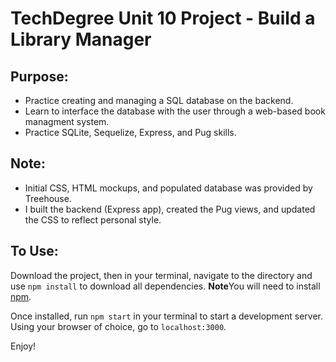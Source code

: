 # TechDegree Unit 10 Project - Build a Library Manager

## Purpose:
* Practice creating and managing a SQL database on the backend.
* Learn to interface the database with the user through a web-based book managment system.
* Practice SQLite, Sequelize, Express, and Pug skills. 
## Note:
* Initial CSS, HTML mockups, and populated database was provided by Treehouse.
* I built the backend (Express app), created the Pug views, and updated the CSS to reflect personal style. 
## To Use:
Download the project, then in your terminal, navigate to the directory and use `npm install` to download all dependencies.
**Note**You will need to install [npm](https://www.npmjs.com/get-npm).

Once installed, run `npm start` in your terminal to start a development server. Using your browser of choice, go to `localhost:3000`.

Enjoy!